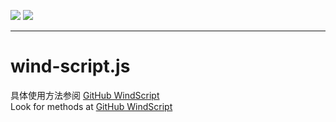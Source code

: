 [![](https://shields.io/badge/Slouchwind-WindScript-719fe3?logo=github&style=flat)](https://github.com/Slouchwind/WindScript "github") [![](https://shields.io/badge/slouchwind-wind--script-719fe3?logo=npm&style=flat)](https://www.npmjs.com/package/wind-script "npm")

---

# wind-script.js
具体使用方法参阅 [GitHub WindScript](https://github.com/Slouchwind/WindScript)  
Look for methods at [GitHub WindScript](https://github.com/Slouchwind/WindScript)